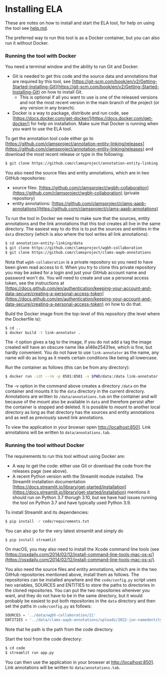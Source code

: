 # Installing ELA

These are notes on how to install and start the ELA tool, for help on using the tool see [help.md](help.md).

The preferred way to run this tool is as a Docker container, but you can also run it without Docker.

### Running the tool with Docker

You need a terminal window and the ability to run Git and Docker:

- Git is needed to get this code and the source data and annotations that are required by this tool, see [https://git-scm.com/book/en/v2/Getting-Started-Installing-Git](https://git-scm.com/book/en/v2/Getting-Started-Installing-Git) on how to install Git.
  - This is optional if all you want to use is one of the released versions and not the most recent version in the main branch of the project (or any version in any branch).
- Docker is a way to package, distribute and run code, see [https://docs.docker.com/get-docker/](https://docs.docker.com/get-docker/) for help on installation. Make sure that Docker is running when you want to use the ELA tool.

To get the annotation tool code either go to [https://github.com/clamsproject/annotation-entity-linking/releases](https://github.com/clamsproject/annotation-entity-linking/releases) and download the most recent release or type in the following:

```bash
$ git clone https://github.com/clamsproject/annotation-entity-linking
```

You also need the source files and entity annotations, which are in two GitHub repositories:

- source files: [https://github.com/clamsproject/wgbh-collaboration](https://github.com/clamsproject/wgbh-collaboration) (private repository)
- entity annotations: [https://github.com/clamsproject/clams-aapb-annotations](https://github.com/clamsproject/clams-aapb-annotations)

To run the tool in Docker we need to make sure that the sources, entity annotations and the link annotations that this tool creates all live in the same directory. The easiest way to do this is to put the sources and entities in the `data` directory (which is also where the tool writes all link annotations):

```bash
$ cd annotation-entity-linking/data
$ git clone https://github.com/clamsproject/wgbh-collaboration
$ git clone https://github.com/clamsproject/clams-aapb-annotations
```

Nota that `wgbh-collaboration` is a private repository so you need to have been given read access to it. When you try to clone this private repository you may be asked for a login and just your GitHub account name and password won't do. You will need to create and use a personal access token, see the instructions at  [https://docs.github.com/en/authentication/keeping-your-account-and-data-secure/creating-a-personal-access-token](https://docs.github.com/en/authentication/keeping-your-account-and-data-secure/creating-a-personal-access-token) on how to do that.

Build the Docker image from the top-level of this repository (the level where the Dockerfile is):

```bash
$ cd ..
$ docker build -t link-annotator .
```

The -t option gives a tag to the image, if you do not add a tag the image created will have an obscure name like a146e25431ee, which is fine, but hardly convenient. You do not have to use `link-annotator` as the name, any name will do as long as it meets certain conditions like being all lowercase.

Run the container as follows (this can be from any directory):

```bash
$ docker run -idt --rm -p 8501:8501 -v $PWD/data:/data link-annotator
```

The -v option in the command above creates a directory `/data` on the container and mounts it to the `data` directory in the current directory. Annotations are written to `/data/annotations.tab` on the container and will because of the mount also be available in `data` and therefore persist after the container is stopped and deleted. It is possible to mount to another local directory as long as that directory has the sources and entity annotations and as well as previously saved link annotations.

To view the application in your browser open [http://localhost:8501](http://localhost:8501). Link annotations will be written to `data/annotations.tab`.

### Running the tool without Docker

The requirements to run this tool without using Docker are:

- A way to get the code: either use Git or download the code from the releases page (see above).
- A recent Python version with the Streamlit module installed. The Streamlit installation documentation [https://docs.streamlit.io/library/get-started/installation](https://docs.streamlit.io/library/get-started/installation) mentions it should run on Python 3.7 thorugh 3.10, but we have had issues running the tool on Python 3.7 and have typically used Python 3.9.

To install Streamlit and its dependencies:

```bash
$ pip install -r code/requirements.txt
```

You can also go for the very latest streamlit and simply do

```bash
$ pip install streamlit
```

On macOS, you may also need to install the Xcode command line tools (see [https://osxdaily.com/2014/02/12/install-command-line-tools-mac-os-x/](https://osxdaily.com/2014/02/12/install-command-line-tools-mac-os-x/).

You also need the source files and entity annotations, which are in the two GitHub repositories mentioned above, install them as follows. The repositories can be installed anywhere and the `code/config.py` script uses two variables, SOURCES and ENTITIES to store the paths to directories in the cloned repositories. You can put the two repositories wherever you want, and they do not have to be in the same directory, but it would probably be easiest to put both repositories in the `data` directory and then set the paths in `code/config.py` as follows:


```python
SOURCES = '../data/wgbh-collaboration/21'
ENTITIES = '../data/clams-aapb-annotations/uploads/2022-jun-namedentity/annotations/'
```

Note that he path is the path from the code directory.

Start the tool from the code directory:

```bash
$ cd code
$ streamlit run app.py
```

You can then use the application in your browser at [http://localhost:8501](http://localhost:8501). Link annotations will be written to `data/annotations.tab`.

